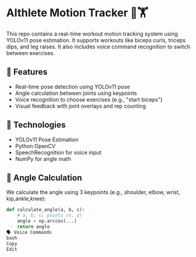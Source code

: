 # AIthlete Motion Tracker 📸🏋️

This repo contains a real-time workout motion tracking system using YOLOv11 pose estimation. It supports workouts like biceps curls, triceps dips, and leg raises. It also includes voice command recognition to switch between exercises.

## 🚀 Features
- Real-time pose detection using YOLOv11 pose
- Angle calculation between joints using keypoints
- Voice recognition to choose exercises (e.g., "start biceps")
- Visual feedback with joint overlays and rep counting

## 🧠 Technologies
- YOLOv11 Pose Estimation
- Python OpenCV
- SpeechRecognition for voice input
- NumPy for angle math

## 📐 Angle Calculation
We calculate the angle using 3 keypoints (e.g., shoulder, elbow, wrist, kip,ankle,knee):

```python
def calculate_angle(a, b, c):
    # a, b, c: points (x, y)
    angle = np.arccos(...)
    return angle
🗣️ Voice Commands
bash
Copy
Edit
